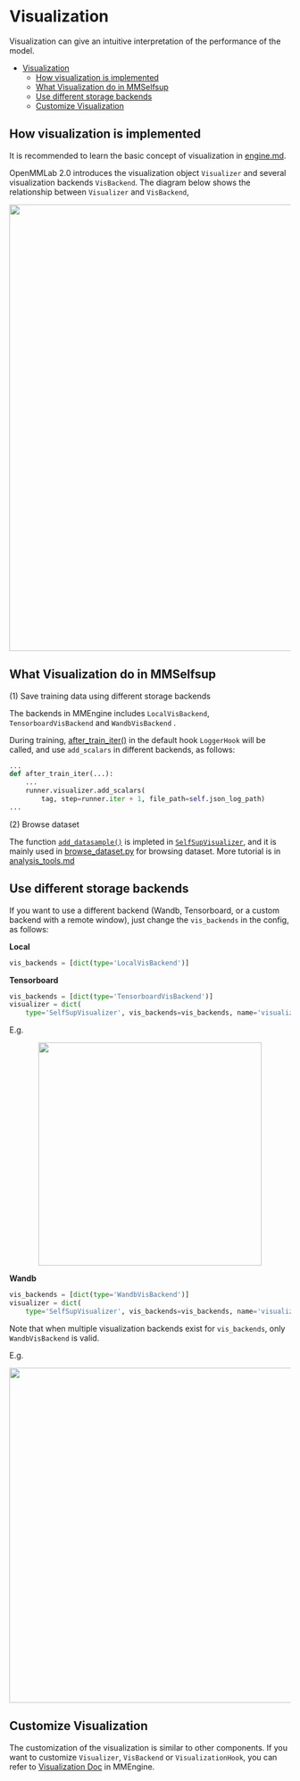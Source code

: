 # Visualization

Visualization can give an intuitive interpretation of the performance of the model.

<!-- TOC -->

- [Visualization](#visualization)
  - [How visualization is implemented](#how-visualization-is-implemented)
  - [What Visualization do in MMSelfsup](#what-visualization-do-in-mmselfsup)
  - [Use different storage backends](#use-different-storage-backends)
  - [Customize Visualization](#customize-visualization)

<!-- /TOC -->

## How visualization is implemented

It is recommended to learn the basic concept of visualization in [engine.md](https://github.com/open-mmlab/mmengine/blob/main/docs/zh_cn/design/visualization.md).

OpenMMLab 2.0 introduces the visualization object `Visualizer` and several visualization backends `VisBackend`. The diagram below shows the relationship between `Visualizer` and  `VisBackend`,

<div align="center">
<img src="https://user-images.githubusercontent.com/17425982/163327736-f7cb3b16-ef07-46bc-982a-3cc7495e6c82.png" width="800" />
</div>

## What Visualization do in MMSelfsup

(1) Save training data using different storage backends

The backends in MMEngine includes `LocalVisBackend`, `TensorboardVisBackend` and `WandbVisBackend` .

During training,  [after_train_iter()](https://github.com/open-mmlab/mmengine/blob/main/mmengine/hooks/logger_hook.py#L150) in the default hook `LoggerHook` will be called, and use `add_scalars` in different backends, as follows:

```python
...
def after_train_iter(...):
    ...
    runner.visualizer.add_scalars(
        tag, step=runner.iter + 1, file_path=self.json_log_path)
...
```

(2) Browse dataset

The function [`add_datasample()`](https://github.com/open-mmlab/mmselfsup/blob/dev-1.x/mmselfsup/visualization/selfsup_visualizer.py#L151) is impleted in [`SelfSupVisualizer`](mmselfsup.visualization.SelfSupVisualizer), and it is mainly used in [browse_dataset.py](https://github.com/open-mmlab/mmselfsup/blob/dev-1.x/tools/analysis_tools/browse_dataset.py) for browsing dataset. More tutorial is in [analysis_tools.md](analysis_tools.md)

## Use different storage backends

If you want to use a different backend (Wandb, Tensorboard, or a custom backend with a remote window), just change the `vis_backends` in the config, as follows:

**Local**

```python
vis_backends = [dict(type='LocalVisBackend')]
```

**Tensorboard**

```python
vis_backends = [dict(type='TensorboardVisBackend')]
visualizer = dict(
    type='SelfSupVisualizer', vis_backends=vis_backends, name='visualizer')
```

E.g.

<div align="center">
<img src="https://user-images.githubusercontent.com/36138628/199388357-5d1cc7b4-07b8-41b1-ac66-12ec8ef009da.png" width="400" />
</div>

**Wandb**

```python
vis_backends = [dict(type='WandbVisBackend')]
visualizer = dict(
    type='SelfSupVisualizer', vis_backends=vis_backends, name='visualizer')
```

Note that when multiple visualization backends exist for `vis_backends`, only `WandbVisBackend` is valid.

E.g.

<div align="center">
<img src="https://user-images.githubusercontent.com/36138628/199388643-288cf83f-0faa-4f34-a5d0-bf53c7bb3e08.png" width="600" />
</div>

## Customize Visualization

The customization of the visualization is similar to other components. If you want to customize `Visualizer`, `VisBackend` or `VisualizationHook`, you can refer to [Visualization Doc](https://github.com/open-mmlab/mmengine/blob/main/docs/zh_cn/tutorials/visualization.md) in MMEngine.

